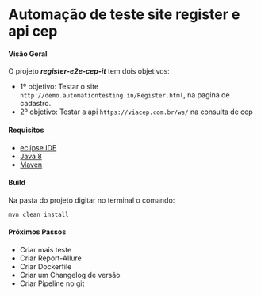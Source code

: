 # Automação de teste site register e api cep


#### Visão Geral

O projeto ***register-e2e-cep-it*** tem dois objetivos:

 * 1º objetivo: Testar o site `http://demo.automationtesting.in/Register.html`, na pagina de cadastro. 
 * 2º objetivo: Testar a api `https://viacep.com.br/ws/` na consulta de cep
 
 
#### Requisitos
 
  * [eclipse IDE](https://www.eclipse.org/downloads/)
  * [Java 8](https://www.oracle.com/br/java/technologies/javase/javase-jdk8-downloads.html)
  * [Maven](https://mvnrepository.com/) 
  
#### Build

Na pasta do projeto digitar no terminal o comando:

```
mvn clean install
```
  
#### Próximos Passos
   * Criar mais teste
   * Criar Report-Allure
   * Criar Dockerfile
   * Criar um Changelog de versão
   * Criar Pipeline no git
   
  
  